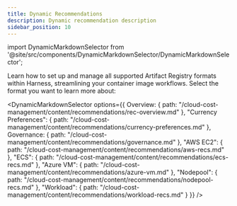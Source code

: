 ```yaml
---
title: Dynamic Recommendations
description: Dynamic recommendation description
sidebar_position: 10
---
```


import DynamicMarkdownSelector from '@site/src/components/DynamicMarkdownSelector/DynamicMarkdownSelector';

Learn how to set up and manage all supported Artifact Registry formats within Harness, streamlining your container image workflows. Select the format you want to learn more about:

<DynamicMarkdownSelector
  options={{
    Overview: {
      path: "/cloud-cost-management/content/recommendations/rec-overview.md"
    },
    "Currency Preferences": {
      path: "/cloud-cost-management/content/recommendations/currency-preferences.md"
    },
    Governance: {
      path: "/cloud-cost-management/content/recommendations/governance.md"
    },
    "AWS EC2": {
      path: "/cloud-cost-management/content/recommendations/aws-recs.md"
    },
    "ECS": {
      path: "/cloud-cost-management/content/recommendations/ecs-recs.md"
    },
    "Azure VM": {
      path: "/cloud-cost-management/content/recommendations/azure-vm.md"
    },
    "Nodepool": {
      path: "/cloud-cost-management/content/recommendations/nodepool-recs.md"
    },
    "Workload": {
      path: "/cloud-cost-management/content/recommendations/workload-recs.md"
    }
  }}
/>

